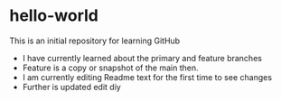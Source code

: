 # hello-world
This is an initial repository for learning GitHub
- I have currently learned about the primary and feature branches
- Feature is a copy or snapshot of the main then.
- I am currently editing Readme text for the first time to see changes
- Further is updated edit diy
